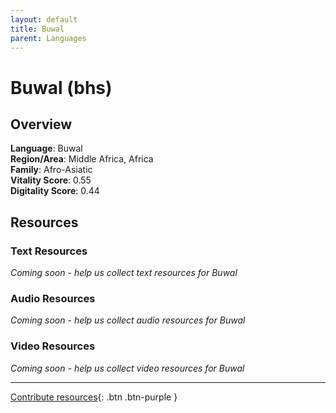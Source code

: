 ```yaml
---
layout: default
title: Buwal
parent: Languages
---
```


# Buwal (bhs)

## Overview

**Language**: Buwal  
**Region/Area**: Middle Africa, Africa  
**Family**: Afro-Asiatic  
**Vitality Score**: 0.55  
**Digitality Score**: 0.44  

## Resources

### Text Resources
*Coming soon - help us collect text resources for Buwal*

### Audio Resources
*Coming soon - help us collect audio resources for Buwal*

### Video Resources
*Coming soon - help us collect video resources for Buwal*

---

[Contribute resources](https://fairtrain.github.io/){: .btn .btn-purple }
